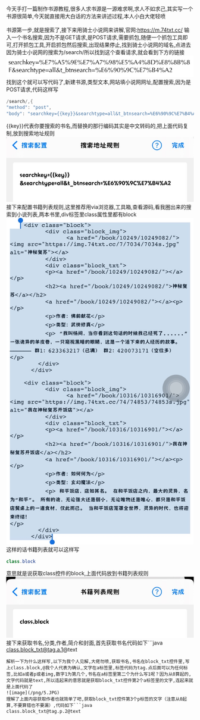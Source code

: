 今天手打一篇制作书源教程,很多人求书源是一源难求啊,求人不如求己,其实写一个书源很简单,今天就直接用大白话的方法来讲述过程,本人小白大佬轻喷<br ><br >
书源第一步,就是搜索了,接下来用骑士小说网来讲解,官网:https://m.74txt.cc/ 输入一个书名搜索,因为不是GET请求,是POST请求,需要抓包,随便一个抓包工具即可,打开抓包工具,开启抓包然后搜索,出现结果停止,找到骑士小说网的域名,点进去因为骑士小说网的搜索为/search/所以找到这个查看请求,就会看到下方的链接
![image](/png/1.JPG)
找到这个就可以写代码了,新建书源,类型文本,网站填小说网网址,配置搜索,因为是POST请求,代码这样写
```java
/search/,{
"method": "post",
"body": "searchkey={{key}}&searchtype=all&t_btnsearch=%E6%90%9C%E7%B4%A2"}
```
{{key}}代表你要搜索的书名,而替换的那行编码其实是中文转码的,把上面代码复制,放到搜索地址规则
![image](/png/2.JPG)
<br >接下来配置书籍列表规则,这里推荐用via浏览器,工具箱,查看源码,看我圈出来的搜索到小说列表,两本书里,div标签里class属性里都有block
![image](/png/3.JPG)
这样的话书籍列表就可以这样写
```java
class.block
```
意思就是说获取class控件的block,上面代码放到书籍列表规则
![image](/png/4.JPG)
接下来获取书名,分类,作者,简介和封面,首先获取书名代码如下```java
class.block_txt@tag.a.1@text
```
解析一下为什么这样写,以下为我个人见解,大佬勿喷,获取书名,书名在block_txt控件里,写上class.block,@我个人代表为确认,文字在a标签里,标签代码为tag.点后面可以为任何标签,比如a或者p或者img,数字1为第几个,书名在a标签里第二个为什么写1呢？因为从0算起的,文字代码就是text,所以连起来的意思就是获取block_txt控件第2个a标签里的文字,连起来就是上面代码了
![image](/png/5.JPG)
理解了上面内容获取作者也就简单了吧,获取block_txt控件第3个p标签的文字（注意从0起算,不要算错也不要漏）,代码如下```java
class.block_txt@tag.p.2@text
```

